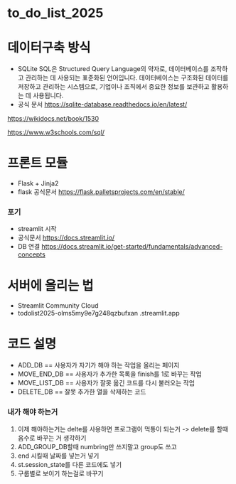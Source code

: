 # to_do_list_2025
# 데이터구축 방식
- SQLite
SQL은 Structured Query Language의 약자로, 데이터베이스를 조작하고 관리하는 데 사용되는 표준화된 언어입니다. 
데이터베이스는 구조화된 데이터를 저장하고 관리하는 시스템으로, 기업이나 조직에서 중요한 정보를 보관하고 활용하는 데 사용됩니다.
- 공식 문서
https://sqlite-database.readthedocs.io/en/latest/

https://wikidocs.net/book/1530



https://www.w3schools.com/sql/

# 프론트 모듈
- Flask + Jinja2
- flask 공식문서
https://flask.palletsprojects.com/en/stable/
###  포기
- streamlit 시작
- 공식문서
https://docs.streamlit.io/
- DB 연결
https://docs.streamlit.io/get-started/fundamentals/advanced-concepts



# 서버에 올리는 법
- Streamlit Community Cloud
- todolist2025-olms5my9e7g248qzbufxan
.streamlit.app




# 코드 설명 
- ADD_DB == 사용자가 자기가 해야 하는 작업을 올리는 페이지
- MOVE_END_DB == 사용자가 추가한 목록을 finish를 1로 바꾸는 작업
- MOVE_LIST_DB == 사용자가 잘못 옮긴 코드를 다시 불러오는 작업
- DELETE_DB == 잘못 추가한 열을 삭제하는 코드


### 내가 해야 하는거 
1. 이제 해야하는거는 delte를 사용하면 프로그램이 먹통이 되는거 -> delete를 할때 음수로 바꾸는 거 생각하기
2. ADD_GROUP_DB할때 numbring만 쓰지말고 group도 쓰고
3. end 시킬때 날짜를 넣는거 넣기
4. st.session_state를 다른 코드에도 넣기
5. 구룹별로 보이기 하는걸로 바꾸기


